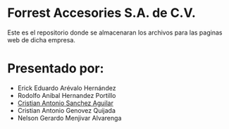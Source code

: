 # Forrest Accesories S.A. de C.V.

Este es el repositorio donde se almacenaran los archivos para las paginas web de dicha empresa.

# Presentado por:

* Erick Eduardo Arévalo Hernández
* Rodolfo Anibal Hernandez Portillo
* [Cristian Antonio Sanchez Aguilar](https://github.com/sancas)
* Cristian Antonio Genovez Quijada
* Nelson Gerardo Menjivar Alvarenga